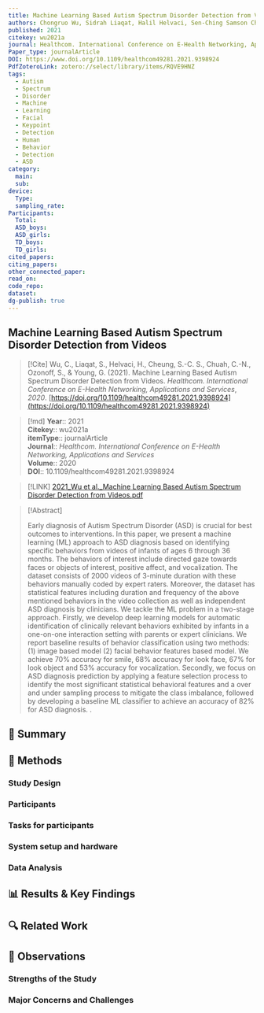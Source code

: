 ```yaml
---
title: Machine Learning Based Autism Spectrum Disorder Detection from Videos
authors: Chongruo Wu, Sidrah Liaqat, Halil Helvaci, Sen-Ching Samson Cheung, Chen-Nee Chuah, Sally Ozonoff, Gregory Young
published: 2021
citekey: wu2021a
journal: Healthcom. International Conference on E-Health Networking, Applications and Services
Paper_type: journalArticle
DOI: https://www.doi.org/10.1109/healthcom49281.2021.9398924
PdfZoteroLink: zotero://select/library/items/RQVE9HNZ
tags:
  - Autism
  - Spectrum
  - Disorder
  - Machine
  - Learning
  - Facial
  - Keypoint
  - Detection
  - Human
  - Behavior
  - Detection
  - ASD
category:
  main: 
  sub: 
device:
  Type: 
  sampling_rate: 
Participants:
  Total: 
  ASD_boys: 
  ASD_girls: 
  TD_boys: 
  TD_girls: 
cited_papers: 
citing_papers: 
other_connected_paper: 
read_on: 
code_repo: 
dataset: 
dg-publish: true
---
```


## Machine Learning Based Autism Spectrum Disorder Detection from Videos

> [!Cite]
> Wu, C., Liaqat, S., Helvaci, H., Cheung, S.-C. S., Chuah, C.-N., Ozonoff, S., & Young, G. (2021). Machine Learning Based Autism Spectrum Disorder Detection from Videos. _Healthcom. International Conference on E-Health Networking, Applications and Services_, _2020_. [https://doi.org/10.1109/healthcom49281.2021.9398924](https://doi.org/10.1109/healthcom49281.2021.9398924)


>[!md]
> **Year**:: 2021   
> **Citekey**:: wu2021a  
> **itemType**:: journalArticle  
> **Journal**:: *Healthcom. International Conference on E-Health Networking, Applications and Services*  
> **Volume**:: 2020  
> **DOI**:: 10.1109/healthcom49281.2021.9398924    

> [!LINK] 
> [2021_Wu et al._Machine Learning Based Autism Spectrum Disorder Detection from Videos.pdf](zotero://select/library/items/RQVE9HNZ)

> [!Abstract]
>
> Early diagnosis of Autism Spectrum Disorder (ASD) is crucial for best outcomes to interventions. In this paper, we present a machine learning (ML) approach to ASD diagnosis based on identifying specific behaviors from videos of infants of ages 6 through 36 months. The behaviors of interest include directed gaze towards faces or objects of interest, positive affect, and vocalization. The dataset consists of 2000 videos of 3-minute duration with these behaviors manually coded by expert raters. Moreover, the dataset has statistical features including duration and frequency of the above mentioned behaviors in the video collection as well as independent ASD diagnosis by clinicians. We tackle the ML problem in a two-stage approach. Firstly, we develop deep learning models for automatic identification of clinically relevant behaviors exhibited by infants in a one-on-one interaction setting with parents or expert clinicians. We report baseline results of behavior classification using two methods: (1) image based model (2) facial behavior features based model. We achieve 70% accuracy for smile, 68% accuracy for look face, 67% for look object and 53% accuracy for vocalization. Secondly, we focus on ASD diagnosis prediction by applying a feature selection process to identify the most significant statistical behavioral features and a over and under sampling process to mitigate the class imbalance, followed by developing a baseline ML classifier to achieve an accuracy of 82% for ASD diagnosis.
>.
> 

## 📌 Summary


## 🔬 Methods 

### Study Design

### Participants

### Tasks for participants

### System setup and hardware

### Data Analysis

## 📊 Results & Key Findings 


## 🔍 Related Work 



## 📝 Observations

### Strengths of the Study

### Major Concerns and Challenges